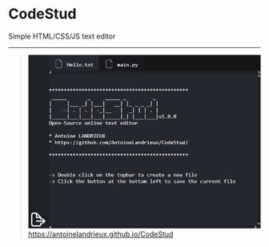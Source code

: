 
# CodeStud

Simple HTML/CSS/JS text editor

---

> ![image](resources/github/image.png)
> <https://antoinelandrieux.github.io/CodeStud>
